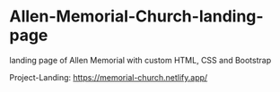 # Allen-Memorial-Church-landing-page
 landing page of Allen Memorial with custom HTML, CSS and Bootstrap
 
Project-Landing: https://memorial-church.netlify.app/
